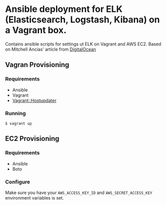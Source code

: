
# Ansible deployment for ELK (Elasticsearch, Logstash, Kibana) on a Vagrant box.

Contains ansible scripts for settings ut ELK on Vagrant and AWS EC2.
Based on Mitchell Ancias' article from [DigitalOcean](https://www.digitalocean.com/community/tutorials/how-to-install-elasticsearch-logstash-and-kibana-4-on-ubuntu-14-04)

## Vagran Provisioning

### Requirements

- Ansible
- Vagrant
- [Vagrant::Hostupdater](https://github.com/cogitatio/vagrant-hostsupdater)

### Running

    $ vagrant up
    

## EC2 Provisioning

### Requirements

- Ansible
- Boto

### Configure

Make sure you have your `AWS_ACCESS_KEY_ID` and `AWS_SECRET_ACCESS_KEY` environment
variables is set.
